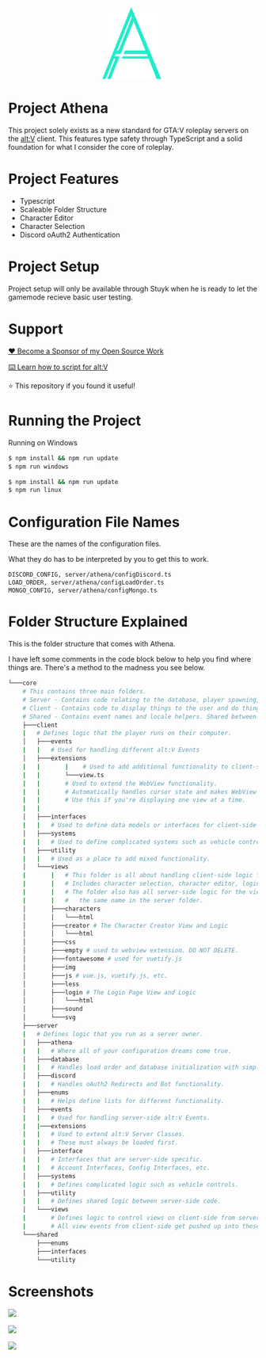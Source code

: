 <p align="center">
    <img src="./assets/athena_lrg.png" width="125" />
</p>

# Project Athena

This project solely exists as a new standard for GTA:V roleplay servers on the [alt:V](https://altv.mp/) client. This features type safety through TypeScript and a solid foundation for what I consider the core of roleplay.

# Project Features

- Typescript
- Scaleable Folder Structure
- Character Editor
- Character Selection
- Discord oAuth2 Authentication

# Project Setup

Project setup will only be available through Stuyk when he is ready to let the gamemode recieve basic user testing.

# Support

[❤️ Become a Sponsor of my Open Source Work](https://github.com/sponsors/Stuyk/)

[⌨️ Learn how to script for alt:V](https://stuyk.github.io/altv-javascript-guide/)

⭐ This repository if you found it useful!

# Running the Project

Running on Windows

```sh
$ npm install && npm run update
$ npm run windows
```

```sh
$ npm install && npm run update
$ npm run linux
```

# Configuration File Names

These are the names of the configuration files. 

What they do has to be interpreted by you to get this to work.

```
DISCORD_CONFIG, server/athena/configDiscord.ts
LOAD_ORDER, server/athena/configLoadOrder.ts
MONGO_CONFIG, server/athena/configMongo.ts
```

# Folder Structure Explained

This is the folder structure that comes with Athena.

I have left some comments in the code block below to help you find where things are. There's a method to the madness you see below.

```sh
└───core
    # This contains three main folders.
    # Server - Contains code relating to the database, player spawning, etc.
    # Client - Contains code to display things to the user and do things to them.
    # Shared - Contains event names and locale helpers. Shared between folders.
    ├───client
    |   # Defines logic that the player runs on their computer.
    │   ├───events
    |   |   # Used for handling different alt:V Events
    │   ├───extensions
    |   |       |    # Used to add additional functionality to client-side classes.
    |   |       └───view.ts 
    |   |       # Used to extend the WebView functionality.
    |   |       # Automatically handles cursor state and makes WebView a singleton.
    |   |       # Use this if you're displaying one view at a time.
    |   |      
    │   ├───interfaces
    |   |   # Used to define data models or interfaces for client-side usage.
    │   ├───systems
    |   |   # Used to define complicated systems such as vehicle controls.
    │   ├───utility
    |   |   # Used as a place to add mixed functionality.
    │   └───views 
    |       |   # This folder is all about handling client-side logic for WebViews.
    |       |   # Includes character selection, character editor, login, etc.
    |       |   # The folder also has all server-side logic for the view under...
    |       |   #   the same name in the server folder.
    │       ├───characters
    │       │   └───html
    │       ├───creator # The Character Creator View and Logic
    │       │   └───html
    │       ├───css
    │       ├───empty # used to webview extension. DO NOT DELETE.
    │       ├───fontawesome # used for vuetify.js
    │       ├───img
    │       ├───js # vue.js, vuetify.js, etc.
    │       ├───less
    │       ├───login # The Login Page View and Logic
    │       │   └───html
    │       ├───sound
    │       └───svg
    ├───server
    |   # Defines logic that you run as a server owner.
    │   ├───athena
    |   |   # Where all of your configuration dreams come true.
    │   ├───database
    |   |   # Handles load order and database initialization with simplymongo.
    │   ├───discord
    |   |   # Handles oAuth2 Redirects and Bot functionality.
    │   ├───enums
    |   |   # Helps define lists for different functionality.
    │   ├───events
    |   |   # Used for handling server-side alt:V Events.
    |   |───extensions
    |   |   # Used to extend alt:V Server Classes.
    |   |   # These must always be loaded first.
    │   ├───interface
    |   |   # Interfaces that are server-side specific.
    |   |   # Account Interfaces, Config Interfaces, etc.
    │   ├───systems
    |   |   # Defines complicated logic such as vehicle controls.
    │   ├───utility
    |   |   # Defines shared logic between server-side code.
    │   └───views
    |       # Defines logic to control views on client-side from server-side.
    |       # All view events from client-side get pushed up into these files.
    └───shared
        ├───enums
        ├───interfaces
        └───utility
```

# Screenshots

![](https://i.imgur.com/DdT9Bli.png)

![](https://i.imgur.com/HblwUcl.png)

![](https://i.imgur.com/fUZJql1.png)